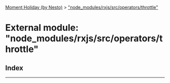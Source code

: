 [Moment Holiday (by Nesto)](../README.md) > ["node_modules/rxjs/src/operators/throttle"](../modules/_node_modules_rxjs_src_operators_throttle_.md)

# External module: "node_modules/rxjs/src/operators/throttle"

## Index

---


